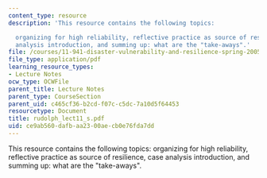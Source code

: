 ```yaml
---
content_type: resource
description: 'This resource contains the following topics:

  organizing for high reliability, reflective practice as source of resilience, case
  analysis introduction, and summing up: what are the "take-aways".'
file: /courses/11-941-disaster-vulnerability-and-resilience-spring-2005/ce9ab560dafbaa2300aecb0e76fda7dd_rudolph_lect11_s.pdf
file_type: application/pdf
learning_resource_types:
- Lecture Notes
ocw_type: OCWFile
parent_title: Lecture Notes
parent_type: CourseSection
parent_uid: c465cf36-b2cd-f07c-c5dc-7a10d5f64453
resourcetype: Document
title: rudolph_lect11_s.pdf
uid: ce9ab560-dafb-aa23-00ae-cb0e76fda7dd
---
```

This resource contains the following topics:
organizing for high reliability, reflective practice as source of resilience, case analysis introduction, and summing up: what are the "take-aways".

